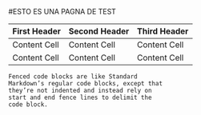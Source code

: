 #ESTO ES UNA PAGNA DE TEST


First Header | Second Header | Third Header
------------ | ------------- | ------------
Content Cell | Content Cell  | Content Cell
Content Cell | Content Cell  | Content Cell


```
Fenced code blocks are like Standard
Markdown’s regular code blocks, except that
they’re not indented and instead rely on
start and end fence lines to delimit the
code block.
```